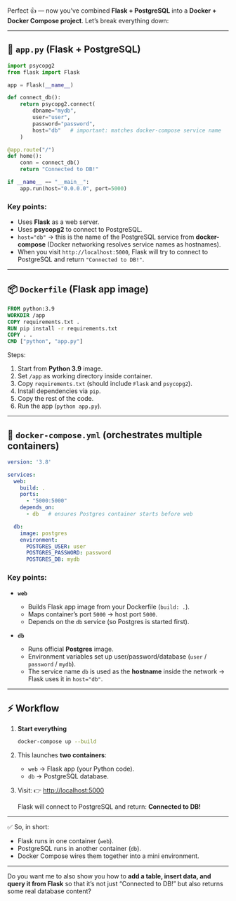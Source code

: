 Perfect 👍 — now you’ve combined **Flask + PostgreSQL** into a **Docker + Docker Compose project**. Let’s break everything down:

---

## 🐍 `app.py` (Flask + PostgreSQL)

```python
import psycopg2
from flask import Flask

app = Flask(__name__)

def connect_db():
    return psycopg2.connect(
        dbname="mydb",
        user="user",
        password="password",
        host="db"   # important: matches docker-compose service name
    )

@app.route("/")
def home():
    conn = connect_db()
    return "Connected to DB!"

if __name__ == "__main__":
    app.run(host="0.0.0.0", port=5000)
```

### Key points:

* Uses **Flask** as a web server.
* Uses **psycopg2** to connect to PostgreSQL.
* `host="db"` → this is the name of the PostgreSQL service from **docker-compose** (Docker networking resolves service names as hostnames).
* When you visit `http://localhost:5000`, Flask will try to connect to PostgreSQL and return `"Connected to DB!"`.

---

## 📦 `Dockerfile` (Flask app image)

```dockerfile
FROM python:3.9
WORKDIR /app
COPY requirements.txt .
RUN pip install -r requirements.txt
COPY . .
CMD ["python", "app.py"]
```

Steps:

1. Start from **Python 3.9** image.
2. Set `/app` as working directory inside container.
3. Copy `requirements.txt` (should include `Flask` and `psycopg2`).
4. Install dependencies via `pip`.
5. Copy the rest of the code.
6. Run the app (`python app.py`).

---

## 🔗 `docker-compose.yml` (orchestrates multiple containers)

```yaml
version: '3.8'

services:
  web:
    build: .
    ports:
      - "5000:5000"
    depends_on:
      - db   # ensures Postgres container starts before web

  db:
    image: postgres
    environment:
      POSTGRES_USER: user
      POSTGRES_PASSWORD: password
      POSTGRES_DB: mydb
```

### Key points:

* **`web`**

  * Builds Flask app image from your Dockerfile (`build: .`).
  * Maps container’s port `5000` → host port `5000`.
  * Depends on the `db` service (so Postgres is started first).

* **`db`**

  * Runs official **Postgres** image.
  * Environment variables set up user/password/database (`user` / `password` / `mydb`).
  * The service name `db` is used as the **hostname** inside the network → Flask uses it in `host="db"`.

---

## ⚡ Workflow

1. **Start everything**

   ```bash
   docker-compose up --build
   ```

2. This launches **two containers**:

   * `web` → Flask app (your Python code).
   * `db` → PostgreSQL database.

3. Visit:
   👉 [http://localhost:5000](http://localhost:5000)

   Flask will connect to PostgreSQL and return:
   **Connected to DB!**

---

✅ So, in short:

* Flask runs in one container (`web`).
* PostgreSQL runs in another container (`db`).
* Docker Compose wires them together into a mini environment.

---

Do you want me to also show you how to **add a table, insert data, and query it from Flask** so that it’s not just “Connected to DB!” but also returns some real database content?
